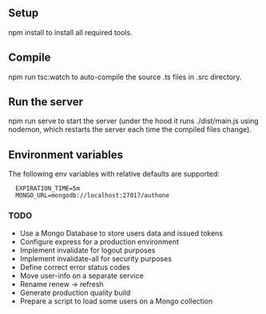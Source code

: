 ## Setup

npm install to install all required tools.

## Compile

npm run tsc:watch to auto-compile the source .ts files in .src directory.

## Run the server

npm run serve to start the server (under the hood it runs ./dist/main.js using nodemon, which restarts the server each time the compiled files change).

## Environment variables

The following env variables with relative defaults are supported:

```
  EXPIRATION_TIME=5m
  MONGO_URL=mongodb://localhost:27017/authone
```

### TODO

- Use a Mongo Database to store users data and issued tokens
- Configure express for a production environment
- Implement invalidate for logout purposes
- Implement invalidate-all for security purposes
- Define correct error status codes
- Move user-info on a separate service
- Rename renew -> refresh
- Generate production quality build
- Prepare a script to load some users on a Mongo collection
